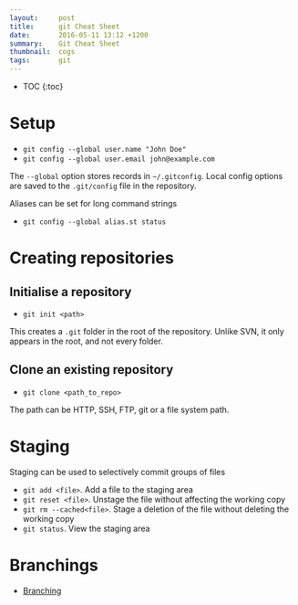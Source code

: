 ```yaml
---
layout:     post
title:      git Cheat Sheet
date:       2016-05-11 13:12 +1200
summary:    Git Cheat Sheet
thumbnail:  cogs
tags:       git
---
```


* TOC
{:toc}

# Setup

* ```git config --global user.name "John Doe"```
* ```git config --global user.email john@example.com```

The ```--global``` option stores records in ```~/.gitconfig```. Local config options
are saved to the ```.git/config``` file in the repository.

Aliases can be set for long command strings

* ```git config --global alias.st status```

# Creating repositories

## Initialise a repository

* ```git init <path>```

This creates a ```.git``` folder in the root of the repository. Unlike SVN, it only
appears in the root, and not every folder.

## Clone an existing repository

* ```git clone <path_to_repo>```

The path can be HTTP, SSH, FTP, git or a file system path.

# Staging

Staging can be used to selectively commit groups of files

* ```git add <file>```. Add a file to the staging area
* ```git reset <file>```. Unstage the file without affecting the working copy
* ```git rm --cached<file>```. Stage a deletion of the file without deleting the working copy
* ```git status```. View the staging area



# Branchings

* [Branching](http://nvie.com/posts/a-successful-git-branching-model/)


